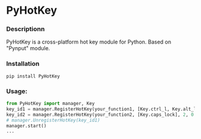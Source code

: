 # PyHotKey
### Descriptionn
PyHotKey is a cross-platform hot key module for Python. Based on "Pynput" module.

### Installation
```
pip install PyHotKey
```

### Usage:
```python
from PyHotKey import manager, Key
key_id1 = manager.RegisterHotKey(your_function1, [Key.ctrl_l, Key.alt_l, 'z'])
key_id2 = manager.RegisterHotKey(your_function2, [Key.caps_lock], 2, 0.5)
# manager.UnregisterHotKey(key_id1)
manager.start()
...
```
